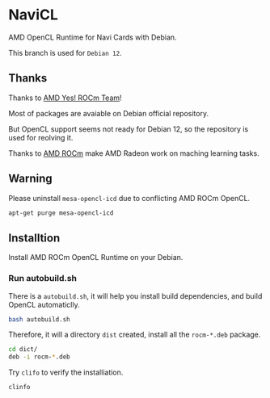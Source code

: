 # NaviCL

AMD OpenCL Runtime for Navi Cards with Debian.

This branch is used for `Debian 12`.

## Thanks

Thanks to [AMD Yes! ROCm Team](https://salsa.debian.org/rocm-team)!

Most of packages are avaiable on Debian official repository.

But OpenCL support seems not ready for Debian 12, so the repository is used for reolving it.

Thanks to [AMD ROCm](https://github.com/ROCm) make AMD Radeon work on maching learning tasks.

## Warning

Please uninstall `mesa-opencl-icd` due to conflicting AMD ROCm OpenCL.

```sh
apt-get purge mesa-opencl-icd
```

## Installtion

Install AMD ROCm OpenCL Runtime on your Debian.

### Run autobuild.sh

There is a `autobuild.sh`, it will help you install build dependencies, and build OpenCL automaticlly.

```sh
bash autobuild.sh
```

Therefore, it will a directory `dist` created, install all the `rocm-*.deb` package.

```sh
cd dict/
deb -i rocm-*.deb
```

Try `clifo` to verify the installiation.

```sh
clinfo
```
